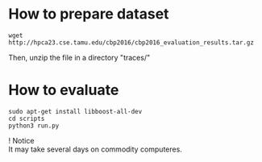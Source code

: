 # How to prepare dataset
```
wget http://hpca23.cse.tamu.edu/cbp2016/cbp2016_evaluation_results.tar.gz
```
Then, unzip the file in a directory "traces/"

# How to evaluate
```
sudo apt-get install libboost-all-dev
cd scripts
python3 run.py
```  

! Notice  
It may take several days on commodity computeres.
